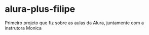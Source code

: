 # alura-plus-filipe
Primeiro projeto que fiz sobre as aulas da Alura, juntamente com a instrutora Monica
